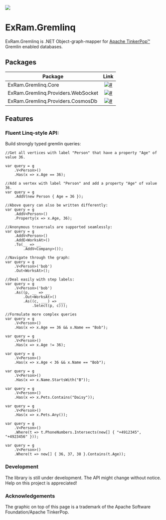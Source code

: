 ![](https://github.com/apache/tinkerpop/blob/master/docs/static/images/gremlin-help-wanted.png)

# ExRam.Gremlinq

ExRam.Gremlinq is .NET Object-graph-mapper for [Apache TinkerPop™](http://tinkerpop.apache.org/) Gremlin enabled databases.

## Packages

Package  | Link | 
-------- | :------------: | 
ExRam.Gremlinq.Core | [![#](https://img.shields.io/nuget/v/ExRam.Gremlinq.Core.svg)](https://www.nuget.org/packages/ExRam.Gremlinq.Core) |
ExRam.Gremlinq.Providers.WebSocket | [![#](https://img.shields.io/nuget/v/ExRam.Gremlinq.Providers.WebSocket.svg)](https://www.nuget.org/packages/ExRam.Gremlinq.Providers.WebSocket) |
ExRam.Gremlinq.Providers.CosmosDb | [![#](https://img.shields.io/nuget/v/ExRam.Gremlinq.Providers.CosmosDb.svg)](https://www.nuget.org/packages/ExRam.Gremlinq.Providers.CosmosDb) |

## Features

### Fluent Linq-style API:
Build strongly typed gremlin queries:
    
	//Get all vertices with label "Person" that have a property "Age" of value 36.

    var query = g
        .V<Person>()
        .Has(x => x.Age == 36);

	//Add a vertex with label "Person" and add a property "Age" of value 36.
	var query = g
	    .AddV(new Person { Age = 36 });

	//Above query can also be written differently:
	var query = g
	    .AddV<Person>()
        .Property(x => x.Age, 36);

	//Anonymous traversals are supported seamlessly:
	var query = g
	    .AddV<Person>()
	    .AddE<WorksAt>()
	    .To(__ => __
	        .AddV<Company>());

	//Navigate through the graph:
	var query = g
        .V<Person>('bob')
	    .Out<WorksAt>();

	//Deal easily with step labels:
	var query = g
        .V<Person>('bob')
	    .As((p, __ => __
            .Out<WorksAt>()
            .As((c, ___) => ___
                .Select(p, c)));

    //Formulate more complex queries
	var query = g
        .V<Person>()
        .Has(x => x.Age == 36 && x.Name == "Bob");

	var query = g
        .V<Person>()
        .Has(x => x.Age != 36);

	var query = g
        .V<Person>()
        .Has(x => x.Age < 36 && x.Name == "Bob");

	var query = g
        .V<Person>()
        .Has(x => x.Name.StartsWith("B"));

	var query = g
        .V<Person>()
        .Has(x => x.Pets.Contains("Daisy"));

	var query = g
        .V<Person>()
        .Has(x => x.Pets.Any());
		
	var query = g
        .V<Person>()
        .Where(t => t.PhoneNumbers.Intersects(new[] { "+4912345", "+4923456" }));

	var query = g
        .V<Person>()
        .Where(t => new[] { 36, 37, 38 }.Contains(t.Age));

### Development

The library is still under development. The API might change without notice. Help on this project is appreciated!

### Acknowledgements

The graphic on top of this page is a trademark of the Apache Software Foundation/Apache TinkerPop.
